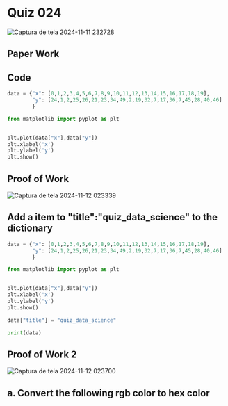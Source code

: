 # Quiz 024

![Captura de tela 2024-11-11 232728](https://github.com/user-attachments/assets/7797bdb2-a9ed-4f3e-ac93-d5929dd571f4)


## Paper Work


## Code

```py
data = {"x": [0,1,2,3,4,5,6,7,8,9,10,11,12,13,14,15,16,17,18,19],
        "y": [24,1,2,25,26,21,23,34,49,2,19,32,7,17,36,7,45,28,40,46]
        }

from matplotlib import pyplot as plt


plt.plot(data["x"],data["y"])
plt.xlabel('x')
plt.ylabel('y')
plt.show()

```

## Proof of Work

![Captura de tela 2024-11-12 023339](https://github.com/user-attachments/assets/d7105690-bc1b-4a62-b4f4-38471769609e)

## Add a item to "title":"quiz_data_science" to the dictionary

```py
data = {"x": [0,1,2,3,4,5,6,7,8,9,10,11,12,13,14,15,16,17,18,19],
        "y": [24,1,2,25,26,21,23,34,49,2,19,32,7,17,36,7,45,28,40,46]
        }

from matplotlib import pyplot as plt


plt.plot(data["x"],data["y"])
plt.xlabel('x')
plt.ylabel('y')
plt.show()

data["title"] = "quiz_data_science"

print(data)
```

## Proof of Work 2

![Captura de tela 2024-11-12 023700](https://github.com/user-attachments/assets/01160c6c-ab51-491a-9755-6f86b6dd8aa8)

## a. Convert the following rgb color to hex color



